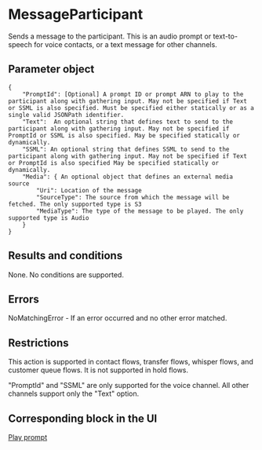 # MessageParticipant<a name="participant-actions-messageparticipant"></a>

Sends a message to the participant\. This is an audio prompt or text\-to\-speech for voice contacts, or a text message for other channels\. 

## Parameter object<a name="messageparticipant-parameter"></a>

```
{
    "PromptId": [Optional] A prompt ID or prompt ARN to play to the participant along with gathering input. May not be specified if Text or SSML is also specified. Must be specified either statically or as a single valid JSONPath identifier.
    "Text":  An optional string that defines text to send to the participant along with gathering input. May not be specified if PromptId or SSML is also specified. May be specified statically or dynamically.
    "SSML": An optional string that defines SSML to send to the participant along with gathering input. May not be specified if Text or PromptId is also specified May be specified statically or dynamically.
    "Media": { An optional object that defines an external media source
        "Uri": Location of the message
        "SourceType": The source from which the message will be fetched. The only supported type is S3
        "MediaType": The type of the message to be played. The only supported type is Audio
    }
}
```

## Results and conditions<a name="messageparticipant-results"></a>

None\. No conditions are supported\.

## Errors<a name="messageparticipant-errors"></a>

NoMatchingError \- If an error occurred and no other error matched\.

## Restrictions<a name="messageparticipant-restrictions"></a>

This action is supported in contact flows, transfer flows, whisper flows, and customer queue flows\. It is not supported in hold flows\.

"PromptId" and "SSML" are only supported for the voice channel\. All other channels support only the "Text" option\.

## Corresponding block in the UI<a name="messageparticipant-ui"></a>

[Play prompt](play.md)